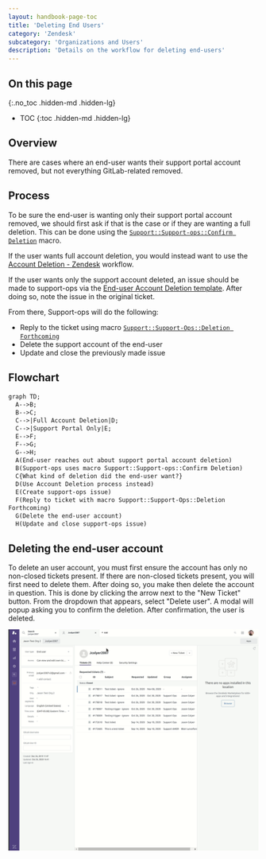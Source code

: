 ```yaml
---
layout: handbook-page-toc
title: 'Deleting End Users'
category: 'Zendesk'
subcategory: 'Organizations and Users'
description: 'Details on the workflow for deleting end-users'
---
```


## On this page
{:.no_toc .hidden-md .hidden-lg}

- TOC
{:toc .hidden-md .hidden-lg}

## Overview

There are cases where an end-user wants their support portal account removed,
but not everything GitLab-related removed.

## Process

To be sure the end-user is wanting only their support portal account removed,
we should first ask if that is the case or if they are wanting a full deletion.
This can be done using the
[`Support::Support-ops::Confirm Deletion`](https://gitlab.com/gitlab-com/support/support-ops/zendesk-macros/-/blob/master/macros/active/Support/Support-Ops/Confirm%20Deletion.yaml)
macro.

If the user wants full account deletion, you would instead want to use the 
[Account Deletion - Zendesk](https://about.gitlab.com/handbook/support/workflows/account_deletion.html#zendesk)
workflow.

If the user wants only the support account deleted, an issue should be made to
support-ops via the
[End-user Account Deletion template](https://gitlab.com/gitlab-com/support/support-ops/support-ops-project/-/issues/new?issuable_template=End-user%20Account%20Deletion).
After doing so, note the issue in the original ticket.

From there, Support-ops will do the following:

* Reply to the ticket using macro
  [`Support::Support-Ops::Deletion Forthcoming`](https://gitlab.com/gitlab-com/support/support-ops/zendesk-macros/-/blob/master/macros/active/Support/Support-Ops/Deletion%20Forthcoming.yaml)
* Delete the support account of the end-user
* Update and close the previously made issue

## Flowchart

```mermaid
graph TD;
  A-->B;
  B-->C;
  C-->|Full Account Deletion|D;
  C-->|Support Portal Only|E;
  E-->F;
  F-->G;
  G-->H;
  A(End-user reaches out about support portal account deletion)
  B(Support-ops uses macro Support::Support-ops::Confirm Deletion)
  C{What kind of deletion did the end-user want?}
  D(Use Account Deletion process instead)
  E(Create support-ops issue)
  F(Reply to ticket with macro Support::Support-Ops::Deletion Forthcoming)
  G(Delete the end-user account)
  H(Update and close support-ops issue)
```

## Deleting the end-user account

To delete an user account, you must first ensure the account has only no
non-closed tickets present. If there are non-closed tickets present, you will
first need to delete them. After doing so, you make then delete the account in
question. This is done by clicking the arrow next to the "New Ticket" button.
From the dropdown that appears, select "Delete user". A modal will popup asking
you to confirm the deletion. After confirmation, the user is deleted.

![Deleting an end-user](../images/zendesk_deleting_end_user.gif "Deleting an end-user")
